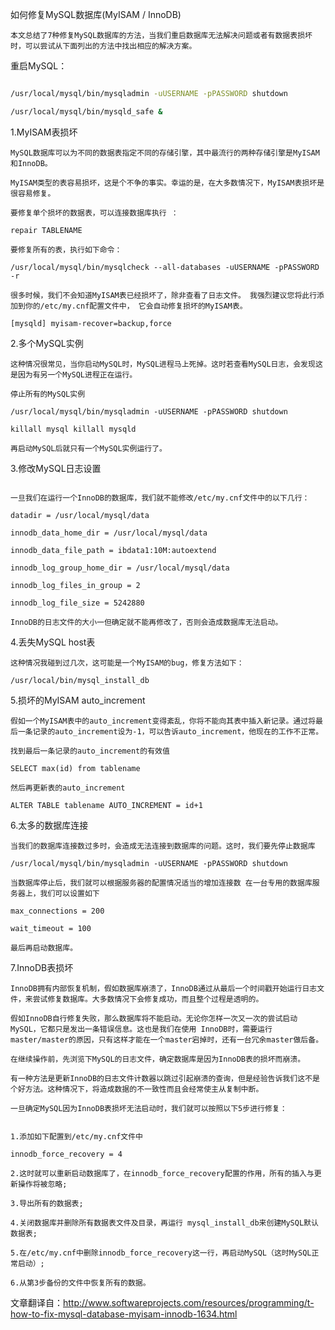 如何修复MySQL数据库(MyISAM / InnoDB)

    本文总结了7种修复MySQL数据库的方法，当我们重启数据库无法解决问题或者有数据表损坏时，可以尝试从下面列出的方法中找出相应的解决方案。

重启MySQL：

```sh

/usr/local/mysql/bin/mysqladmin -uUSERNAME -pPASSWORD shutdown

/usr/local/mysql/bin/mysqld_safe &

```

1.MyISAM表损坏

```
MySQL数据库可以为不同的数据表指定不同的存储引擎，其中最流行的两种存储引擎是MyISAM和InnoDB。

MyISAM类型的表容易损坏，这是个不争的事实。幸运的是，在大多数情况下，MyISAM表损坏是很容易修复。

要修复单个损坏的数据表，可以连接数据库执行 ：

repair TABLENAME

要修复所有的表，执行如下命令：

/usr/local/mysql/bin/mysqlcheck --all-databases -uUSERNAME -pPASSWORD -r

很多时候，我们不会知道MyISAM表已经损坏了，除非查看了日志文件。 我强烈建议您将此行添加到你的/etc/my.cnf配置文件中， 它会自动修复损坏的MyISAM表。

[mysqld] myisam-recover=backup,force
```

2.多个MySQL实例
```
这种情况很常见，当你启动MySQL时，MySQL进程马上死掉。这时若查看MySQL日志，会发现这是因为有另一个MySQL进程正在运行。

停止所有的MySQL实例

/usr/local/mysql/bin/mysqladmin -uUSERNAME -pPASSWORD shutdown

killall mysql killall mysqld

再启动MySQL后就只有一个MySQL实例运行了。

```

3.修改MySQL日志设置

```

一旦我们在运行一个InnoDB的数据库，我们就不能修改/etc/my.cnf文件中的以下几行：

datadir = /usr/local/mysql/data

innodb_data_home_dir = /usr/local/mysql/data

innodb_data_file_path = ibdata1:10M:autoextend

innodb_log_group_home_dir = /usr/local/mysql/data

innodb_log_files_in_group = 2

innodb_log_file_size = 5242880

InnoDB的日志文件的大小一但确定就不能再修改了，否则会造成数据库无法启动。

```

4.丢失MySQL host表

```
这种情况我碰到过几次，这可能是一个MyISAM的bug，修复方法如下：

/usr/local/bin/mysql_install_db

```

5.损坏的MyISAM auto_increment

```
假如一个MyISAM表中的auto_increment变得紊乱，你将不能向其表中插入新记录。通过将最后一条记录的auto_increment设为-1，可以告诉auto_increment，他现在的工作不正常。

找到最后一条记录的auto_increment的有效值

SELECT max(id) from tablename

然后再更新表的auto_increment

ALTER TABLE tablename AUTO_INCREMENT = id+1

```

6.太多的数据库连接

```
当我们的数据库连接数过多时，会造成无法连接到数据库的问题。这时，我们要先停止数据库

/usr/local/mysql/bin/mysqladmin -uUSERNAME -pPASSWORD shutdown

当数据库停止后，我们就可以根据服务器的配置情况适当的增加连接数 在一台专用的数据库服务器上，我们可以设置如下

max_connections = 200

wait_timeout = 100

最后再启动数据库。

```

7.InnoDB表损坏

```
InnoDB拥有内部恢复机制，假如数据库崩溃了，InnoDB通过从最后一个时间戳开始运行日志文件，来尝试修复数据库。大多数情况下会修复成功，而且整个过程是透明的。

假如InnoDB自行修复失败，那么数据库将不能启动。无论你怎样一次又一次的尝试启动MySQL，它都只是发出一条错误信息。这也是我们在使用 InnoDB时，需要运行master/master的原因，只有这样才能在一个master宕掉时，还有一台冗余master做后备。

在继续操作前，先浏览下MySQL的日志文件，确定数据库是因为InnoDB表的损坏而崩溃。

有一种方法是更新InnoDB的日志文件计数器以跳过引起崩溃的查询，但是经验告诉我们这不是个好方法。这种情况下，将造成数据的不一致性而且会经常使主从复制中断。

一旦确定MySQL因为InnoDB表损坏无法启动时，我们就可以按照以下5步进行修复：


1.添加如下配置到/etc/my.cnf文件中

innodb_force_recovery = 4

2.这时就可以重新启动数据库了，在innodb_force_recovery配置的作用，所有的插入与更新操作将被忽略;

3.导出所有的数据表;

4.关闭数据库并删除所有数据表文件及目录，再运行 mysql_install_db来创建MySQL默认数据表;

5.在/etc/my.cnf中删除innodb_force_recovery这一行，再启动MySQL（这时MySQL正常启动）;

6.从第3步备份的文件中恢复所有的数据。

```
文章翻译自：http://www.softwareprojects.com/resources/programming/t-how-to-fix-mysql-database-myisam-innodb-1634.html
